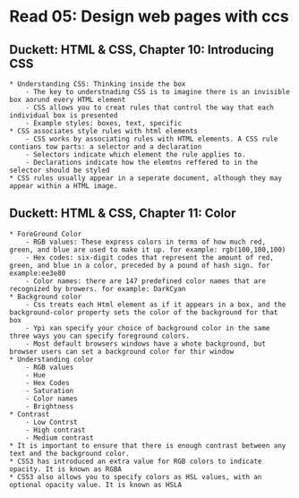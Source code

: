 # Read 05: Design web pages with ccs


## Duckett: HTML & CSS, Chapter 10: Introducing CSS
    * Understanding CSS: Thinking inside the box
        - The key to understnading CSS is to imagine there is an invisible box aorund every HTML element
        - CSS allows you to creat rules that control the way that each individual box is presented
        - Example styles: boxes, text, specific
    * CSS associates style rules with html elements
        - CSS works by associating rules with HTML elements. A CSS rule contians tow parts: a selector and a declaration
        - Selectors indicate which element the rule applies to.
        - Declarations indicate how the elemtns reffered to in the selector should be styled
    * CSS rules usually appear in a seperate document, although they may appear within a HTML image.
## Duckett: HTML & CSS, Chapter 11: Color
    * ForeGround Color
        - RGB values: These express colors in terms of how much red, green, and blue are used to make it up. for example: rgb(100,100,100)
        - Hex codes: six-digit codes that represent the amount of red, green, and blue in a color, preceded by a pound of hash sign. for example:ee3e80
        - Color names: there are 147 predefined color names that are recognized by browers. for example: DarkCyan
    * Background color
        - Css treats each Html element as if it appears in a box, and the background-color property sets the color of the background for that box
        - Ypi xan specify your choice of background color in the same three ways you can specify foreground colors.
        - Most default browsers windows have a whote background, but browser users can set a background color for thir window
    * Understanding color 
        - RGB values
        - Hue
        - Hex Codes
        - Saturation 
        - Color names
        - Brightness
    * Contrast
        - Low Contrst
        - High contrast
        - Medium contrast
    * It is important to ensure that there is enough contrast between any text and the background color.
    * CSS3 has introduced an extra value for RGB colors to indicate opacity. It is known as RGBA
    * CSS3 also allows you to specify colors as HSL values, with an optional opacity value. It is known as HSLA
